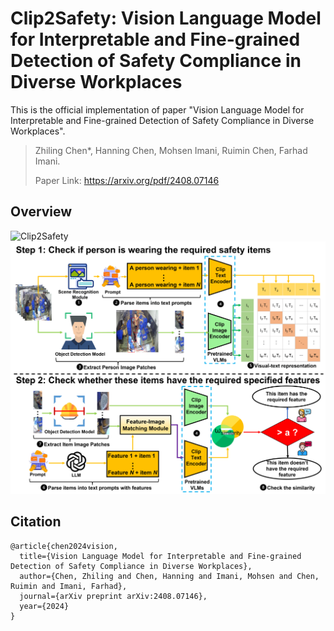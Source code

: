 # Clip2Safety: Vision Language Model for Interpretable and Fine-grained Detection of Safety Compliance in Diverse Workplaces
This is the official implementation of paper "Vision Language Model for Interpretable and Fine-grained Detection of Safety Compliance in Diverse Workplaces".

> Zhiling Chen*, Hanning Chen, Mohsen Imani, Ruimin Chen, Farhad Imani.
>
> Paper Link: https://arxiv.org/pdf/2408.07146

## Overview

<img src="./Figures/introduction.png" alt="Clip2Safety" style="zoom:100%;" />

<img src="./Figures/model.png" alt="Clip2Safety" style="zoom:100%;" />

## Citation
```
@article{chen2024vision,
  title={Vision Language Model for Interpretable and Fine-grained Detection of Safety Compliance in Diverse Workplaces},
  author={Chen, Zhiling and Chen, Hanning and Imani, Mohsen and Chen, Ruimin and Imani, Farhad},
  journal={arXiv preprint arXiv:2408.07146},
  year={2024}
}
```